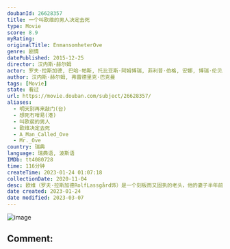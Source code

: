 ```yaml
---
doubanId: 26628357
title: 一个叫欧维的男人决定去死
type: Movie
score: 8.9
myRating: 
originalTitle: EnmansomheterOve
genre: 剧情
datePublished: 2015-12-25
director: 汉内斯·赫尔姆
actor: 罗夫·拉斯加德, 巴哈·帕斯, 托比亚斯·阿姆博瑞, 菲利普·伯格, 安娜, 博瑞·伦贝里, 埃达·英格薇, 弗雷德里克·埃弗斯, 玛德琳·雅各布松, 查特里娜·拉松, 杰克尔·法尔斯特伦
author: 汉内斯·赫尔姆, 弗雷德里克·巴克曼
tags: [Movie]
state: 看过
url: https://movie.douban.com/subject/26628357/
aliases:
  - 明天别再来敲门(台)
  - 想死冇咁易(港)
  - 叫欧裴的男人
  - 欧维决定去死
  - A_Man_Called_Ove
  - Mr._Ove
country: 瑞典
language: 瑞典语, 波斯语
IMDb: tt4080728
time: 116分钟
createTime: 2023-01-24 01:07:18
collectionDate: 2020-11-04
desc: 欧维（罗夫·拉斯加德RolfLassgård饰）是一个刻板而又固执的老头，他的妻子半年前死于疾病，留他一人生活在这个混乱不堪的世界之中。每天早晨，欧维都会定时在社区里进行巡视，确认所有的车辆都停...
date created: 2023-01-24
date modified: 2023-03-07
---
```


![image](p2406624993.jpg)

Comment:
---
